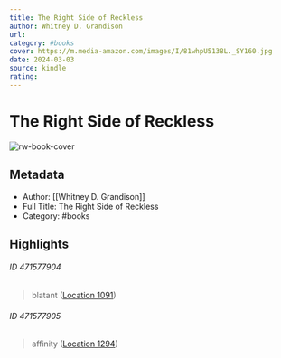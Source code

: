 ```yaml
---
title: The Right Side of Reckless
author: Whitney D. Grandison
url: 
category: #books
cover: https://m.media-amazon.com/images/I/81whpU5138L._SY160.jpg
date: 2024-03-03
source: kindle
rating:
---
```

# The Right Side of Reckless

![rw-book-cover](https://m.media-amazon.com/images/I/81whpU5138L._SY160.jpg)

## Metadata
- Author: [[Whitney D. Grandison]]
- Full Title: The Right Side of Reckless
- Category: #books

## Highlights
###### ID 471577904
> blatant ([Location 1091](https://readwise.io/to_kindle?action=open&asin=B08F3RHGL6&location=1091))
    
###### ID 471577905
> affinity ([Location 1294](https://readwise.io/to_kindle?action=open&asin=B08F3RHGL6&location=1294))
    
